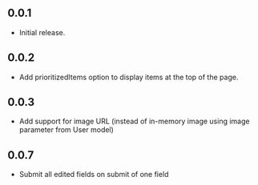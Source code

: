 ## 0.0.1

* Initial release.

## 0.0.2

* Add prioritizedItems option to display items at the top of the page.

## 0.0.3

* Add support for image URL (instead of in-memory image using image parameter from User model)

## 0.0.7

* Submit all edited fields on submit of one field